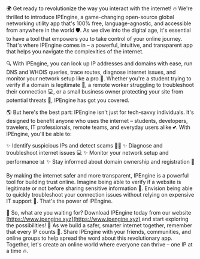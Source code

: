 🌍 Get ready to revolutionize the way you interact with the internet! 🔥 We're thrilled to introduce IPEngine, a game-changing open-source global networking utility app that's 100% free, language-agnostic, and accessible from anywhere in the world 🛡️. As we dive into the digital age, it's essential to have a tool that empowers you to take control of your online journey. That's where IPEngine comes in – a powerful, intuitive, and transparent app that helps you navigate the complexities of the internet.

🔍 With IPEngine, you can look up IP addresses and domains with ease, run DNS and WHOIS queries, trace routes, diagnose internet issues, and monitor your network setup like a pro 📡. Whether you're a student trying to verify if a domain is legitimate 🔧, a remote worker struggling to troubleshoot their connection 💻, or a small business owner protecting your site from potential threats 🚀, IPEngine has got you covered.

🌎 But here's the best part: IPEngine isn't just for tech-savvy individuals. It's designed to benefit anyone who uses the internet – students, developers, travelers, IT professionals, remote teams, and everyday users alike 💕. With IPEngine, you'll be able to:

✨ Identify suspicious IPs and detect scams 👮‍♀️
✨ Diagnose and troubleshoot internet issues 💻
✨ Monitor your network setup and performance 📊
✨ Stay informed about domain ownership and registration 🔑

By making the internet safer and more transparent, IPEngine is a powerful tool for building trust online. Imagine being able to verify if a website is legitimate or not before sharing sensitive information 🤝. Envision being able to quickly troubleshoot your connection issues without relying on expensive IT support 💸. That's the power of IPEngine.

🌟 So, what are you waiting for? Download IPEngine today from our website [https://www.ipengine.xyz](https://www.ipengine.xyz) and start exploring the possibilities! 🚀 As we build a safer, smarter internet together, remember that every IP counts 💪. Share IPEngine with your friends, communities, and online groups to help spread the word about this revolutionary app. Together, let's create an online world where everyone can thrive – one IP at a time 🔥.